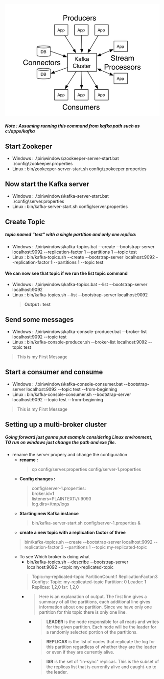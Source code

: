 ![Screenshot](img\Consumer.PNG)



##### Note : Assuming running this command from kafka path such as **c:/apps/kafka**
## Start Zookeper 
  - Windows : .\bin\windows\zookeeper-server-start.bat .\config\zookeeper.properties
  - Linux : bin/zookeeper-server-start.sh config/zookeeper.properties

## Now start the Kafka server
  - Windows : .\bin\windows\kafka-server-start.bat .\config\server.properties
  - Linux : bin/kafka-server-start.sh config/server.properties
  
## Create Topic
##### topic named "test" with a single partition and only one replica:

- Windows : .\bin\windows\kafka-topics.bat --create --bootstrap-server localhost:9092 --replication-factor 1 --partitions 1 --topic test
- Linux : bin/kafka-topics.sh --create --bootstrap-server localhost:9092 --replication-factor 1 --partitions 1 --topic test

#### We can now see that topic if we run the list topic command
  - Windows : .\bin\windows\kafka-topics.bat --list --bootstrap-server localhost:9092
  - Linux : bin/kafka-topics.sh --list --bootstrap-server localhost:9092
    > **Output : test**
 
 ## Send some messages
 - Windows : .\bin\windows\kafka-console-producer.bat --broker-list localhost:9092 --topic test
 - Linux : bin/kafka-console-producer.sh --broker-list localhost:9092 --topic test 
 > This is my First Message
 
 ## Start a consumer and consume
 - Windows : .\bin\windows\kafka-console-consumer.bat --bootstrap-server localhost:9092 --topic test --from-beginning
 - Linux : bin/kafka-console-consumer.sh --bootstrap-server localhost:9092 --topic test --from-beginning
 > This is my First Message
 
 ## Setting up a multi-broker cluster
 ##### Going forward just gonna put example considering Linux environment, TO run on windows just change the path and exe file.
 - rename the server propery and change the configuration 
   - **rename :** 
     > cp config/server.properties config/server-1.properties
   - **Config changes :**
     > config/server-1.properties: \
       broker.id=1 \
       listeners=PLAINTEXT://:9093 \
       log.dirs=/tmp/logs
   - **Starting new Kafka instance**
     > bin/kafka-server-start.sh config/server-1.properties &
   - **create a new topic with a replication factor of three**
    > bin/kafka-topics.sh --create --bootstrap-server localhost:9092 --replication-factor 3 --partitions 1 --topic my-replicated-topic
   - To see Which broker is doing what 
     - bin/kafka-topics.sh --describe --bootstrap-server localhost:9092 --topic my-replicated-topic
     > Topic:my-replicated-topic   PartitionCount:1    ReplicationFactor:3 Configs:
      Topic: my-replicated-topic  Partition: 0    Leader: 1   Replicas: 1,2,0 Isr: 1,2,0
      -  > Here is an explanation of output. The first line gives a summary of all the partitions, each additional line gives information               about one partition. Since we have only one partition for this topic there is only one line.
           - > **LEADER** is the node responsible for all reads and writes for the given partition. Each node will be the leader for a                      randomly selected portion of the partitions.
           - > **REPLICAS** is the list of nodes that replicate the log for this partition regardless of whether they are the leader or even                if they are currently alive.
           - > **ISR** is the set of "in-sync" replicas. This is the subset of the replicas list that is currently alive and caught-up to                   the leader.
    
